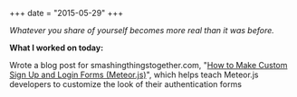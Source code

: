 +++
date = "2015-05-29"
+++

*Whatever you share of yourself becomes more real than it was before.*

**What I worked on today:**

Wrote a blog post for smashingthingstogether.com, "[How to Make Custom Sign Up and Login Forms (Meteor.js)](http://smashingthingstogether.com/how-to-make-a-custom-sign-up-form-meteor-js/)", which helps teach Meteor.js developers to customize the look of their authentication forms